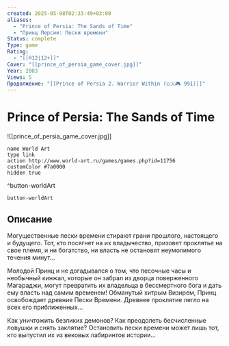 ```yaml
---
created: 2025-05-08T02:33:49+03:00
aliases:
  - "Prince of Persia: The Sands of Time"
  - "Принц Персии: Пески времени"
Status: complete
Type: game
Rating:
  - "[[®️12|12+]]"
Cover: "[[prince_of_persia_game_cover.jpg]]"
Year: 2003
Views: 5
Продолжение: "[[Prince of Persia 2. Warrior Within (🇨🇦🎮 991)]]"
---
```


# Prince of Persia: The Sands of Time

![[prince_of_persia_game_cover.jpg]]


```button
name World Art
type link
action http://www.world-art.ru/games/games.php?id=11756
customColor #7a0000
hidden true
```
^button-worldArt



`button-worldArt`

## Описание

Могущественные пески времени стирают грани прошлого, настоящего и будущего. Тот, кто посягнет на их владычество, призовет проклятье на свое племя, и ни богатство, ни власть не остановят неумолимого течения минут...

Молодой Принц и не догадывался о том, что песочные часы и необычный кинжал, которые он забрал из дворца поверженного Магараджи, могут превратить их владельца в бессмертного бога и дать ему власть над самим временем! Обманутый хитрым Визирем, Принц освобождает древние Пески Времени. Древнее проклятие легло на всех его приближенных...

Как уничтожить безликих демонов? Как преодолеть бесчисленные ловушки и снять заклятие? Остановить пески времени может лишь тот, кто выпустил их из вековых лабиринтов истории...
